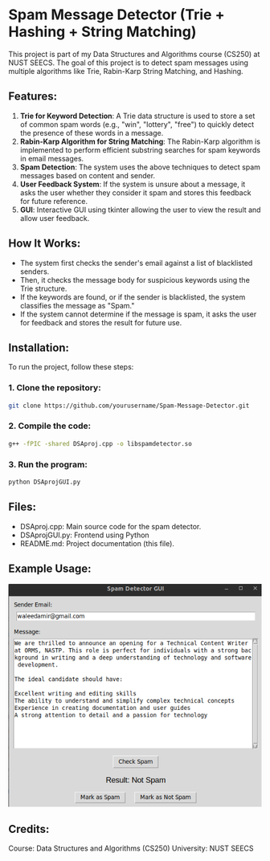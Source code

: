 # Spam Message Detector (Trie + Hashing + String Matching)

This project is part of my Data Structures and Algorithms course (CS250) at NUST SEECS. The goal of this project is to detect spam messages using multiple algorithms like Trie, Rabin-Karp String Matching, and Hashing.

## Features:
1. **Trie for Keyword Detection**: A Trie data structure is used to store a set of common spam words (e.g., "win", "lottery", "free") to quickly detect the presence of these words in a message.
2. **Rabin-Karp Algorithm for String Matching**: The Rabin-Karp algorithm is implemented to perform efficient substring searches for spam keywords in email messages.
3. **Spam Detection**: The system uses the above techniques to detect spam messages based on content and sender.
4. **User Feedback System**: If the system is unsure about a message, it asks the user whether they consider it spam and stores this feedback for future reference.
5. **GUI**: Interactive GUI using tkinter allowing the user to view the result and allow user feedback.

## How It Works:

- The system first checks the sender's email against a list of blacklisted senders.
- Then, it checks the message body for suspicious keywords using the Trie structure.
- If the keywords are found, or if the sender is blacklisted, the system classifies the message as "Spam."
- If the system cannot determine if the message is spam, it asks the user for feedback and stores the result for future use.

## Installation:

To run the project, follow these steps:

### 1. **Clone the repository:**

```bash
git clone https://github.com/yourusername/Spam-Message-Detector.git 
```
### 2. **Compile the code:**

```bash
g++ -fPIC -shared DSAproj.cpp -o libspamdetector.so
```
### 3. **Run the program:**

```bash
python DSAprojGUI.py
```

## Files:
- DSAproj.cpp: Main source code for the spam detector.
- DSAprojGUI.py: Frontend using Python
- README.md: Project documentation (this file).


## Example Usage:
![alt text](DSAresult.png)


## Credits:
Course: Data Structures and Algorithms (CS250)
University: NUST SEECS
